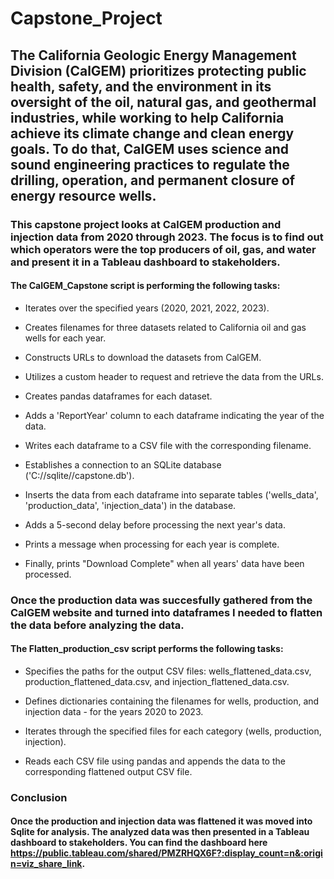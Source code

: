 # Capstone_Project

## ​​​​​​​​​​​​​​​​​​​​​​​​The California Geologic Energy M​anagement Division (CalGEM) prioritizes protecting public health, safety, and the environment in its oversight of the oil, natural gas, and geothermal industries, while working to help California achieve its climate change and clean energy goals. To do that, CalGEM uses science and sound engineering practices to regulate the drilling, operation, and permanent closure of energy resource wells.

### This capstone project looks at CalGEM production and injection data from 2020 through 2023. The focus is to find out which operators were the top producers of oil, gas, and water and present it in a Tableau dashboard to stakeholders.

#### The CalGEM_Capstone script is performing the following tasks:

- Iterates over the specified years (2020, 2021, 2022, 2023).

- Creates filenames for three datasets related to California oil and gas wells for each year.

- Constructs URLs to download the datasets from CalGEM.

- Utilizes a custom header to request and retrieve the data from the URLs.

- Creates pandas dataframes for each dataset.

- Adds a 'ReportYear' column to each dataframe indicating the year of the data.

- Writes each dataframe to a CSV file with the corresponding filename.

- Establishes a connection to an SQLite database ('C://sqlite//capstone.db').

- Inserts the data from each dataframe into separate tables ('wells_data', 'production_data', 'injection_data') in the database.

- Adds a 5-second delay before processing the next year's data.

- Prints a message when processing for each year is complete.

- Finally, prints "Download Complete" when all years' data have been processed.


### Once the production data was succesfully gathered from the CalGEM website and turned into dataframes I needed to flatten the data before analyzing the data.

#### The Flatten_production_csv script performs the following tasks:

- Specifies the paths for the output CSV files: wells_flattened_data.csv, production_flattened_data.csv, and injection_flattened_data.csv.

- Defines dictionaries containing the filenames for wells, production, and injection data - for the years 2020 to 2023.

- Iterates through the specified files for each category (wells, production, injection).

- Reads each CSV file using pandas and appends the data to the corresponding flattened output CSV file.

### Conclusion

#### Once the production and injection data was flattened it was moved into Sqlite for analysis. The analyzed data was then presented in a Tableau dashboard to stakeholders. You can find the dashboard here https://public.tableau.com/shared/PMZRHQX6F?:display_count=n&:origin=viz_share_link. 